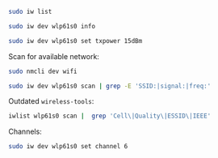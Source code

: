 ```bash
sudo iw list

sudo iw dev wlp61s0 info

sudo iw dev wlp61s0 set txpower 15dBm
```

Scan for available network:
```bash
sudo nmcli dev wifi

sudo iw dev wlp61s0 scan | grep -E 'SSID:|signal:|freq:'
```
Outdated `wireless-tools`:
```bash
iwlist wlp61s0 scan |  grep 'Cell\|Quality\|ESSID\|IEEE'
```

Channels:
```bash
sudo iw dev wlp61s0 set channel 6
```

